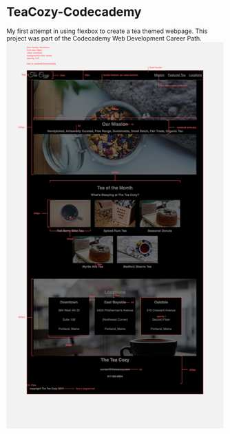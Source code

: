 # TeaCozy-Codecademy
My first attempt in using flexbox to create a tea themed webpage. This project was part of the Codecademy Web Development Career Path.
![Design provided by Codecademy](img-tea-cozy-redline.jpg)
